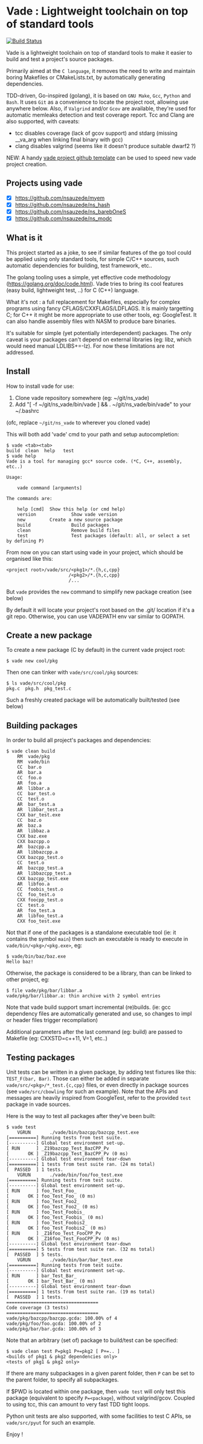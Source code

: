 # Vade : Lightweight toolchain on top of standard tools
[![Build Status][WorkflowBadge]][WorkflowUrl]

Vade is a lightweight toolchain on top of standard tools to make it easier to build and test a project's source packages.

Primarily aimed at the `C language`, it removes the need to write and maintain boring Makefiles or CMakeLists.txt, by automatically generating dependencies.

TDD-driven, Go-inspired (golang), it is based on `GNU Make`, `Gcc`, `Python` and `Bash`.
It uses `Git` as a convenience to locate the project root, allowing use anywhere below.
Also, if `Valgrind` and/or `Gcov` are available, they're used for automatic memleaks detection and test coverage report.
Tcc and Clang are also supported, with caveats:
- tcc disables coverage (lack of gcov support) and stdarg (missing __va_arg when linking final binary with gcc)
- clang disables valgrind (seems like it doesn't produce suitable dwarf2 ?)

NEW: A handy [vade project github template](https://github.com/nsauzede/ns_vade_template) can be used to speed new vade project creation.

## Projects using vade
- [x] https://github.com/nsauzede/myem
- [x] https://github.com/nsauzede/ns_hash
- [x] https://github.com/nsauzede/ns_barebOneS
- [x] https://github.com/nsauzede/ns_modc

## What is it
This project started as a joke, to see if similar features of the go tool could be applied using only standard tools,
for simple C/C++ sources, such automatic dependencies for building, test framework, etc..

The golang tooling uses a simple, yet effective code methodology (https://golang.org/doc/code.html).
Vade tries to bring its cool features (easy build, lightweight test, ..) for C (C++) language.

What it's not : a full replacement for Makefiles, especially for complex programs using fancy
CFLAGS/CXXFLAGS/LDFLAGS.
It is mainly targetting C; for C++ it might be more appropriate to use other tools, eg: GoogleTest.
It can also handle assembly files with NASM to produce bare binaries.

It's suitable for simple (yet potentially interdependent) packages.
The only caveat is your packages can't depend on external libraries (eg: libz, which would need manual LDLIBS+=-lz).
For now these limitations are not addressed.

## Install
How to install vade for use:
1) Clone vade repository somewhere (eg: ~/git/ns_vade)
2) Add "[ -f ~/git/ns_vade/bin/vade ] && . ~/git/ns_vade/bin/vade" to your ~/.bashrc

(ofc, replace `~/git/ns_vade` to wherever you cloned vade)

This will both add 'vade' cmd to your path and setup autocompletion:
```
$ vade <tab><tab>
build  clean  help   test
$ vade help
Vade is a tool for managing gcc* source code. (*C, C++, assembly, etc..)

Usage:

    vade command [arguments]

The commands are:

    help [cmd]  Show this help (or cmd help)
    version             Show vade version
    new         Create a new source package
    build               Build packages
    clean               Remove build files
    test                Test packages (default: all, or select a set by defining P)
```


From now on you can start using vade in your project, which should be organised like this:
```
<project root>/vade/src/<pkg1>/*.{h,c,cpp}
                       /<pkg2>/*.{h,c,cpp}
                       /...
```
But `vade` provides the `new` command to simplify new package creation (see below)

By default it will locate your project's root based on the .git/ location if it's a git repo.
Otherwise, you can use VADEPATH env var similar to GOPATH.

## Create a new package
To create a new package (C by default) in the current vade project root:
```
$ vade new cool/pkg
```
Then one can tinker with `vade/src/cool/pkg` sources:
```
$ ls vade/src/cool/pkg
pkg.c  pkg.h  pkg_test.c
```
Such a freshly created package will be automatically built/tested (see below)

## Building packages
In order to build all project's packages and dependencies:
```
$ vade clean build
    RM  vade/pkg
    RM  vade/bin
    CC  bar.o
    AR  bar.a
    CC  foo.o
    AR  foo.a
    AR  libbar.a
    CC  bar_test.o
    CC  test.o
    AR  bar_test.a
    AR  libbar_test.a
    CXX bar_test.exe
    CC  baz.o
    AR  baz.a
    AR  libbaz.a
    CXX baz.exe
    CXX bazcpp.o
    AR  bazcpp.a
    AR  libbazcpp.a
    CXX bazcpp_test.o
    CC  test.o
    AR  bazcpp_test.a
    AR  libbazcpp_test.a
    CXX bazcpp_test.exe
    AR  libfoo.a
    CC  foobis_test.o
    CC  foo_test.o
    CXX foocpp_test.o
    CC  test.o
    AR  foo_test.a
    AR  libfoo_test.a
    CXX foo_test.exe
```

Not that if one of the packages is a standalone executable tool (ie: it contains the symbol `main`) then
such an executable is ready to execute in `vade/bin/<pkg>/<pkg.exe>`, eg:
```
$ vade/bin/baz/baz.exe
Hello baz!
```

Otherwise, the package is considered to be a library, than can be linked to other project, eg:
```
$ file vade/pkg/bar/libbar.a
vade/pkg/bar/libbar.a: thin archive with 2 symbol entries
```

Note that vade build support smart incremental (re)builds.
(ie: gcc dependency files are automatically generated and use, so changes to impl or header files trigger recompilation)

Additional parameters after the last command (eg: build) are passed to Makefile (eg: CXXSTD=c++11, V=1, etc..)

## Testing packages
Unit tests can be written in a given package, by adding test fixtures like this: `TEST_F(bar, Bar)`.
Those can either be added in separate `vade/src/<pkg>/*_test.{c,cpp}` files, or even directly in package sources (see `vade/src/cbowling` for such an example).
Note that the APIs and messages are heavily inspired from GoogleTest, refer to the provided `test` package in vade sources.

Here is the way to test all packages after they've been built:
```
$ vade test
    VGRUN       ./vade/bin/bazcpp/bazcpp_test.exe
[==========] Running tests from test suite.
[----------] Global test environment set-up.
[ RUN      ] _Z19bazcpp_Test_BazCPP_Pv
[       OK ] _Z19bazcpp_Test_BazCPP_Pv (0 ms)
[----------] Global test environment tear-down
[==========] 1 tests from test suite ran. (24 ms total)
[  PASSED  ] 1 tests.
    VGRUN       ./vade/bin/foo/foo_test.exe
[==========] Running tests from test suite.
[----------] Global test environment set-up.
[ RUN      ] foo_Test_Foo_
[       OK ] foo_Test_Foo_ (0 ms)
[ RUN      ] foo_Test_Foo2_
[       OK ] foo_Test_Foo2_ (0 ms)
[ RUN      ] foo_Test_Foobis_
[       OK ] foo_Test_Foobis_ (0 ms)
[ RUN      ] foo_Test_Foobis2_
[       OK ] foo_Test_Foobis2_ (0 ms)
[ RUN      ] _Z16foo_Test_FooCPP_Pv
[       OK ] _Z16foo_Test_FooCPP_Pv (0 ms)
[----------] Global test environment tear-down
[==========] 5 tests from test suite ran. (32 ms total)
[  PASSED  ] 5 tests.
    VGRUN       ./vade/bin/bar/bar_test.exe
[==========] Running tests from test suite.
[----------] Global test environment set-up.
[ RUN      ] bar_Test_Bar_
[       OK ] bar_Test_Bar_ (0 ms)
[----------] Global test environment tear-down
[==========] 1 tests from test suite ran. (19 ms total)
[  PASSED  ] 1 tests.
==================================
Code coverage (3 tests)
==================================
vade/pkg/bazcpp/bazcpp.gcda: 100.00% of 4
vade/pkg/foo/foo.gcda: 100.00% of 2
vade/pkg/bar/bar.gcda: 100.00% of 3
```

Note that an arbitrary (set of) package to build/test can be specified:
```
$ vade clean test P=pkg1 P+=pkg2 [ P+=.. ]
<builds of pkg1 & pkg2 dependencies only>
<tests of pkg1 & pkg2 only>
```
If there are many subpackages in a given parent folder, then `P` can be set to the parent folder, to specify all subpackages.

If $PWD is located within one package, then `vade test` will only test this package (equivalent to specify `P=<package`), without valgrind/gcov.
Coupled to using tcc, this can amount to very fast TDD tight loops.

Python unit tests are also supported, with some facilities to test C APIs, se `vade/src/pyut` for such an example.

Enjoy !

[WorkflowBadge]: https://github.com/nsauzede/ns_vade/workflows/vade/badge.svg
[WorkflowUrl]: https://github.com/nsauzede/ns_vade/commits/main
